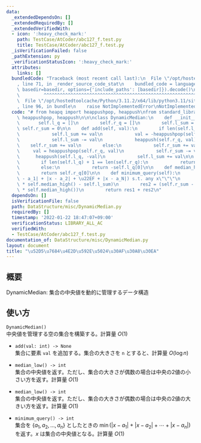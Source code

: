 ```yaml
---
data:
  _extendedDependsOn: []
  _extendedRequiredBy: []
  _extendedVerifiedWith:
  - icon: ':heavy_check_mark:'
    path: TestCase/AtCoder/abc127_f.test.py
    title: TestCase/AtCoder/abc127_f.test.py
  _isVerificationFailed: false
  _pathExtension: py
  _verificationStatusIcon: ':heavy_check_mark:'
  attributes:
    links: []
  bundledCode: "Traceback (most recent call last):\n  File \"/opt/hostedtoolcache/Python/3.11.2/x64/lib/python3.11/site-packages/onlinejudge_verify/documentation/build.py\"\
    , line 71, in _render_source_code_stat\n    bundled_code = language.bundle(stat.path,\
    \ basedir=basedir, options={'include_paths': [basedir]}).decode()\n          \
    \         ^^^^^^^^^^^^^^^^^^^^^^^^^^^^^^^^^^^^^^^^^^^^^^^^^^^^^^^^^^^^^^^^^^^^^^^^^^^^^^^^^\n\
    \  File \"/opt/hostedtoolcache/Python/3.11.2/x64/lib/python3.11/site-packages/onlinejudge_verify/languages/python.py\"\
    , line 96, in bundle\n    raise NotImplementedError\nNotImplementedError\n"
  code: "# from heapq import heappushpop, heappush\nfrom standard_library.heapq import\
    \ heappushpop, heappush\n\n\nclass DynamicMedian:\n    def __init__(self):\n \
    \       self.l_q = []\n        self.r_q = []\n        self.l_sum = 0\n       \
    \ self.r_sum = 0\n\n    def add(self, val):\n        if len(self.l_q) == len(self.r_q):\n\
    \            self.l_sum += val\n            val = -heappushpop(self.l_q, -val)\n\
    \            self.l_sum -= val\n            heappush(self.r_q, val)\n        \
    \    self.r_sum += val\n        else:\n            self.r_sum += val\n       \
    \     val = heappushpop(self.r_q, val)\n            self.r_sum -= val\n      \
    \      heappush(self.l_q, -val)\n            self.l_sum += val\n\n    def median_low(self):\n\
    \        if len(self.l_q) + 1 == len(self.r_q):\n            return self.r_q[0]\n\
    \        else:\n            return -self.l_q[0]\n\n    def median_high(self):\n\
    \        return self.r_q[0]\n\n    def minimum_query(self):\n        \"\"\"min(|x\
    \ - a_1| + |x - a_2| + \u22EF + |x - a_N|) s.t. any x\"\"\"\n        res1 = (len(self.l_q)\
    \ * self.median_high() - self.l_sum)\n        res2 = (self.r_sum - len(self.r_q)\
    \ * self.median_high())\n        return res1 + res2\n"
  dependsOn: []
  isVerificationFile: false
  path: DataStructure/misc/DynamicMedian.py
  requiredBy: []
  timestamp: '2022-01-22 18:47:07+09:00'
  verificationStatus: LIBRARY_ALL_AC
  verifiedWith:
  - TestCase/AtCoder/abc127_f.test.py
documentation_of: DataStructure/misc/DynamicMedian.py
layout: document
title: "\u52D5\u7684\u4E2D\u592E\u5024\u30AF\u30A8\u30EA"
---
```

## 概要
DynamicMedian: 集合の中央値を動的に管理するデータ構造

## 使い方
`DynamicMedian()`  
中央値を管理する空の集合を構築する。計算量 $O(1)$

- `add(val: int) -> None`  
集合に要素 `val` を追加する。集合の大きさを `n` とすると、計算量 $O(\log n)$

- `median_low() -> int`  
集合の中央値を返す。ただし、集合の大きさが偶数の場合は中央の2値の小さい方を返す。計算量 $O(1)$

- `median_low() -> int`  
集合の中央値を返す。ただし、集合の大きさが偶数の場合は中央の2値の大きい方を返す。計算量 $O(1)$

- `minimum_query() -> int`  
集合を $\{a_1, a_2, \dots, a_n \}$ としたときの $\min(|x - a_1| + |x - a_2| + ⋯ + |x - a_n|)$ を返す。$x$ は集合の中央値となる。計算量 $O(1)$
